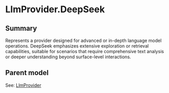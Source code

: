 # LlmProvider.DeepSeek

## Summary

Represents a provider designed for advanced or in-depth language model operations.
DeepSeek emphasizes extensive exploration or retrieval capabilities, suitable
for scenarios that require comprehensive text analysis or deeper understanding
beyond surface-level interactions.

## Parent model

See: [LlmProvider](LlmProvider.md)